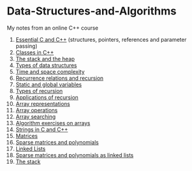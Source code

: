 # Data-Structures-and-Algorithms
My notes from an online C++ course

1. [Essential C and C++](/1_Essential_C_and_C++.md) (structures, pointers, references and parameter passing)
2. [Classes in C++](/2_Classes_in_C++.md)
3. [The stack and the heap](/3_Stack_and_Heap.md)
4. [Types of data structures](4_Types_of_data_structures.md)
5. [Time and space complexity](5_Time_and_space_complexity.md)
6. [Recurrence relations and recursion](6_Recurrence_relations.md)
7. [Static and global variables](7_Static_and_global_variables.md)
8. [Types of recursion](8_Types_of_recursion.md)
9. [Applications of recursion](9_Recursive_function_applications.md)
10. [Array representations](10_Array_representations.md)
11. [Array operations](11_Array_operations.md)
12. [Array searching](12_SearchingArrays.md)
13. [Algorithm exercises on arrays](13_ArraysExamples.md)
14. [Strings in C and C++](14_Strings.md)
15. [Matrices](15_Matrices.md)
16. [Sparse matrices and polynomials](16_Sparse_matrices_and_Polynomials.md)
17. [Linked Lists](17_LinkedLists.md)
18. [Sparse matrices and polynomials as linked lists](18_Sparse-matrices_and_Linked_lists.md)
19. [The stack](19_The_Stack.md)